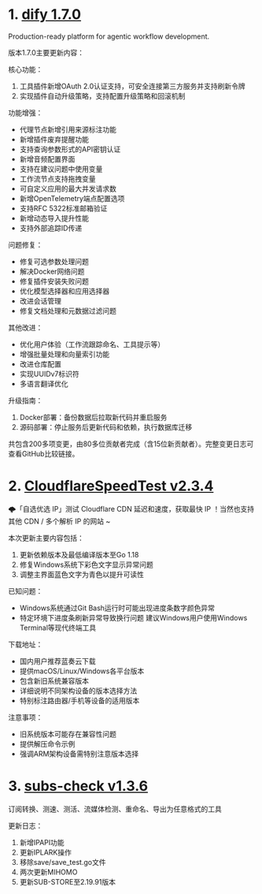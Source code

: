 
# 1. [dify 1.7.0](https://github.com/langgenius/dify/releases/tag/1.7.0)  
Production-ready platform for agentic workflow development.

版本1.7.0主要更新内容：

核心功能：
1. 工具插件新增OAuth 2.0认证支持，可安全连接第三方服务并支持刷新令牌
2. 实现插件自动升级策略，支持配置升级策略和回滚机制

功能增强：
- 代理节点新增引用来源标注功能
- 新增插件废弃提醒功能
- 支持查询参数形式的API密钥认证
- 新增音频配置界面
- 支持在建议问题中使用变量
- 工作流节点支持拖拽变量
- 可自定义应用的最大并发请求数
- 新增OpenTelemetry端点配置选项
- 支持RFC 5322标准邮箱验证
- 新增动态导入提升性能
- 支持外部追踪ID传递

问题修复：
- 修复可选参数处理问题
- 解决Docker网络问题
- 修复插件安装失败问题
- 优化模型选择器和应用选择器
- 改进会话管理
- 修复文档处理和元数据过滤问题

其他改进：
- 优化用户体验（工作流跟踪命名、工具提示等）
- 增强批量处理和向量索引功能
- 改进仓库配置
- 实现UUIDv7标识符
- 多语言翻译优化

升级指南：
1. Docker部署：备份数据后拉取新代码并重启服务
2. 源码部署：停止服务后更新代码和依赖，执行数据库迁移

共包含200多项变更，由80多位贡献者完成（含15位新贡献者）。完整变更日志可查看GitHub比较链接。

# 2. [CloudflareSpeedTest v2.3.4](https://github.com/XIU2/CloudflareSpeedTest/releases/tag/v2.3.4)  
🌩「自选优选 IP」测试 Cloudflare CDN 延迟和速度，获取最快 IP ！当然也支持其他 CDN / 多个解析 IP 的网站 ~

本次更新主要内容包括：
1. 更新依赖版本及最低编译版本至Go 1.18
2. 修复Windows系统下彩色文字显示异常问题
3. 调整主界面蓝色文字为青色以提升可读性

已知问题：
- Windows系统通过Git Bash运行时可能出现进度条数字颜色异常
- 特定环境下进度条刷新异常导致换行问题
建议Windows用户使用Windows Terminal等现代终端工具

下载地址：
- 国内用户推荐蓝奏云下载
- 提供macOS/Linux/Windows各平台版本
- 包含新旧系统兼容版本
- 详细说明不同架构设备的版本选择方法
- 特别标注路由器/手机等设备的适用版本

注意事项：
- 旧系统版本可能存在兼容性问题
- 提供解压命令示例
- 强调ARM架构设备需特别注意版本选择

# 3. [subs-check v1.3.6](https://github.com/beck-8/subs-check/releases/tag/v1.3.6)  
订阅转换、测速、测活、流媒体检测、重命名、导出为任意格式的工具

更新日志：
1. 新增IPAPI功能
2. 更新IPLARK操作
3. 移除save/save_test.go文件
4. 两次更新MIHOMO
5. 更新SUB-STORE至2.19.91版本

